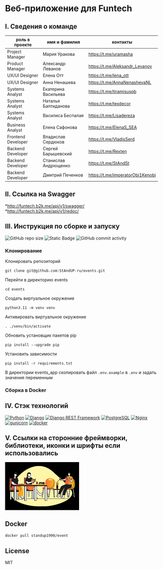 # Веб-приложение для Funtech
## I. Сведения о команде

| роль в проекте | имя и фамилия | контакты 
| ------ | ------ |  ------ |
| Project Manager |  Мария Уракова  | https://t.me/uramasha
| Product Manager | Александр Леванов  | https://t.me/Aleksandr_Levanov
| UX/UI Designer | Елена Отт | https://t.me/lena_ott
| UX/UI Designer | Анна Ненашева | https://t.me/AnnaNenashevaNL
| Systems Analyst | Екатерина Васильева | https://t.me/tiramisuspb
| Systems Analyst | Наталья Баптиданова  | https://t.me/texdecor
| Systems Analyst | Василиса Беспалая  | https://t.me/Lisadereza
| Business Analyst | Елена Сафонова  | https://t.me/ElenaS_SEA
| Frontend Developer | Владислав Сердюков | https://t.me/VladisSerd
| Backend Developer | Сергей Барышевский  | https://t.me/Rexten
| Backend Developer | Станислав Андрющенко | https://t.me/StAndSt
| Backend Developer | Дмитрий Печенков | https://t.me/imperatorObi1Kenobi


## II. Ссылка на Swagger
*http://funtech.b2k.me/api/v1/swagger/
*http://funtech.b2k.me/api/v1/redoc/
## III. Инструкция по сборке и запуску
![GitHub repo size](https://img.shields.io/github/repo-size/StAndUP-ru/events)
![Static Badge](https://img.shields.io/badge/test_coverage-95%25-FFDF00)
![GitHub commit activity](https://img.shields.io/github/commit-activity/w/StAndUP-ru/events)

### Клонирование
Клонировать репозиторий
```
git clone git@github.com:StAndUP-ru/events.git
```
Перейти в директорию events
```
cd events
```
Создать виртуальное окружение
```
python3.11 -m venv venv
```
Активировать виртуальное окружение
```
. ./venv/bin/activate
```
Обновить установщик пакетов pip
```
pip install --upgrade pip
```
Установить зависимости
```
pip install -r requirements.txt
```
В директории events_app скопировать файл `.env.example` в `.env` и задать значения переменным

### Сборка в Docker

## IV. Cтэк технологий 
[![Python](https://img.shields.io/badge/-Python-464646?style=flat-square&logo=Python)](https://www.python.org/)
[![Django](https://img.shields.io/badge/-Django-464646?style=flat-square&logo=Django)](https://www.djangoproject.com/)
[![Django REST Framework](https://img.shields.io/badge/-Django%20REST%20Framework-464646?style=flat-square&logo=Django%20REST%20Framework)](https://www.django-rest-framework.org/)
[![PostgreSQL](https://img.shields.io/badge/-PostgreSQL-464646?style=flat-square&logo=PostgreSQL)](https://www.postgresql.org/)
[![Nginx](https://img.shields.io/badge/-NGINX-464646?style=flat-square&logo=NGINX)](https://nginx.org/ru/)
[![gunicorn](https://img.shields.io/badge/-gunicorn-464646?style=flat-square&logo=gunicorn)](https://gunicorn.org/)
[![docker](https://img.shields.io/badge/-Docker-464646?style=flat-square&logo=docker)](https://www.docker.com/)
## V. Cсылки на сторонние фреймворки, библиотеки, иконки и шрифты если использовались


![Иллюстрация к проекту](https://github.com/author2020/events/blob/sa/image2.png)


## Docker

```sh
docker pull standup1990/event
```

## License

MIT
